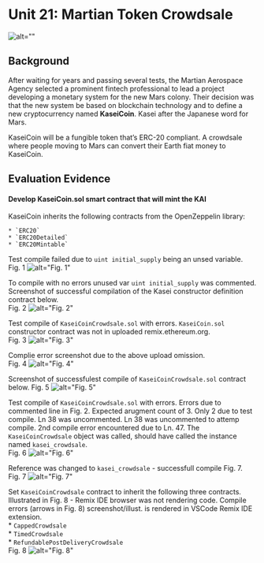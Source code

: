 # Unit 21: Martian Token Crowdsale

![alt=""](./Instructions/Images/application-image.png)

## Background

After waiting for years and passing several tests, the Martian Aerospace Agency selected a prominent fintech professional to lead a project developing a monetary system for the new Mars colony. Their decision was that the new system be based on blockchain technology and to define a new cryptocurrency named **KaseiCoin**. Kasei after the Japanese word for Mars.

KaseiCoin will be a fungible token that’s ERC-20 compliant. A crowdsale where people moving to Mars can convert their Earth fiat money to KaseiCoin.

## Evaluation Evidence

#### Develop KaseiCoin.sol smart contract that will mint the KAI

KaseiCoin inherits the following contracts from the OpenZeppelin library:

    * `ERC20`  
    * `ERC20Detailed`
    * `ERC20Mintable`

Test compile failed due to `uint initial_supply` being an unsed variable.  
Fig. 1  ![alt="Fig. 1"](evaluation-evidence/001-compile-error.png)  

To compile with no errors unused var `uint initial_supply` was commented. Screenshot of successful compilation of the Kasei constructor definition contract below.  
Fig. 2  ![alt="Fig. 2"](evaluation-evidence/002-compile-test-fix.png)  

Test compile of `KaseiCoinCrowdsale.sol` with errors. `KaseiCoin.sol` constructor contract was not in uploaded remix.ethereum.org.  
Fig. 3  ![alt="Fig. 3"](evaluation-evidence/003-compile-test-no-constuctor-contract.png)  

Complie error screenshot due to the above upload omission.  
Fig. 4  ![alt="Fig. 4"](evaluation-evidence/004-compile-test-note-pragma55.png)  

Screenshot of successfulest compile of `KaseiCoinCrowdsale.sol` contract below. 
Fig. 5  ![alt="Fig. 5"](evaluation-evidence/005-compile-test.png)  

Test compile of `KaseiCoinCrowdsale.sol` with errors. Errors due to commented line in Fig. 2. Expected arugment count of 3. Only 2 due to test compile. Ln 38 was uncommented. Ln 38 was uncommented to attemp compile. 2nd compile error encountered due to Ln. 47. The `KaseiCoinCrowdsale` object was called, should have called the instance named `kasei_crowdsale`.   
Fig. 6  ![alt="Fig. 6"](evaluation-evidence/006-compile-test-args.png)  

Reference was changed to `kasei_crowdsale` - successfull compile Fig. 7.  
Fig. 7  ![alt="Fig. 7"](evaluation-evidence/007-compile-test-fix.png)  

Set `KaseiCoinCrowdsale` contract to inherit the following three contracts. Illustrated in Fig. 8 - Remix IDE browser was not rendering code. Compile errors (arrows in Fig. 8) screenshot/illust. is rendered in VSCode Remix IDE extension.  
    * `CappedCrowdsale`  
    * `TimedCrowdsale`  
    * `RefundablePostDeliveryCrowdsale`  
Fig. 8  ![alt="Fig. 8"](evaluation-evidence/008-compile-test-add-inertis-errors.png)  
